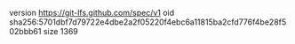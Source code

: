 version https://git-lfs.github.com/spec/v1
oid sha256:5701dbf7d79722e4dbe2a2f05220f4ebc6a11815ba2cfd776f4be28f502bbb61
size 1369

